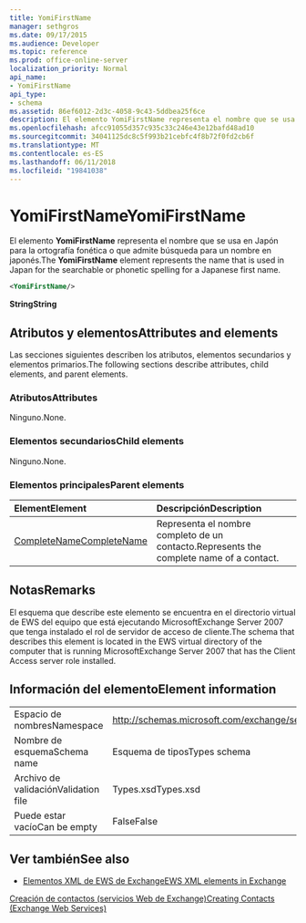 ```yaml
---
title: YomiFirstName
manager: sethgros
ms.date: 09/17/2015
ms.audience: Developer
ms.topic: reference
ms.prod: office-online-server
localization_priority: Normal
api_name:
- YomiFirstName
api_type:
- schema
ms.assetid: 86ef6012-2d3c-4058-9c43-5ddbea25f6ce
description: El elemento YomiFirstName representa el nombre que se usa en Japón para la ortografía fonética o que admite búsqueda para un nombre en japonés.
ms.openlocfilehash: afcc91055d357c935c33c246e43e12bafd48ad10
ms.sourcegitcommit: 34041125dc8c5f993b21cebfc4f8b72f0fd2cb6f
ms.translationtype: MT
ms.contentlocale: es-ES
ms.lasthandoff: 06/11/2018
ms.locfileid: "19841038"
---
```

# <a name="yomifirstname"></a><span data-ttu-id="9fc47-103">YomiFirstName</span><span class="sxs-lookup"><span data-stu-id="9fc47-103">YomiFirstName</span></span>

<span data-ttu-id="9fc47-104">El elemento **YomiFirstName** representa el nombre que se usa en Japón para la ortografía fonética o que admite búsqueda para un nombre en japonés.</span><span class="sxs-lookup"><span data-stu-id="9fc47-104">The **YomiFirstName** element represents the name that is used in Japan for the searchable or phonetic spelling for a Japanese first name.</span></span> 
  
```xml
<YomiFirstName/>
```

 <span data-ttu-id="9fc47-105">**String**</span><span class="sxs-lookup"><span data-stu-id="9fc47-105">**String**</span></span>
## <a name="attributes-and-elements"></a><span data-ttu-id="9fc47-106">Atributos y elementos</span><span class="sxs-lookup"><span data-stu-id="9fc47-106">Attributes and elements</span></span>

<span data-ttu-id="9fc47-107">Las secciones siguientes describen los atributos, elementos secundarios y elementos primarios.</span><span class="sxs-lookup"><span data-stu-id="9fc47-107">The following sections describe attributes, child elements, and parent elements.</span></span>
  
### <a name="attributes"></a><span data-ttu-id="9fc47-108">Atributos</span><span class="sxs-lookup"><span data-stu-id="9fc47-108">Attributes</span></span>

<span data-ttu-id="9fc47-109">Ninguno.</span><span class="sxs-lookup"><span data-stu-id="9fc47-109">None.</span></span>
  
### <a name="child-elements"></a><span data-ttu-id="9fc47-110">Elementos secundarios</span><span class="sxs-lookup"><span data-stu-id="9fc47-110">Child elements</span></span>

<span data-ttu-id="9fc47-111">Ninguno.</span><span class="sxs-lookup"><span data-stu-id="9fc47-111">None.</span></span>
  
### <a name="parent-elements"></a><span data-ttu-id="9fc47-112">Elementos principales</span><span class="sxs-lookup"><span data-stu-id="9fc47-112">Parent elements</span></span>

|<span data-ttu-id="9fc47-113">**Element**</span><span class="sxs-lookup"><span data-stu-id="9fc47-113">**Element**</span></span>|<span data-ttu-id="9fc47-114">**Descripción**</span><span class="sxs-lookup"><span data-stu-id="9fc47-114">**Description**</span></span>|
|:-----|:-----|
|[<span data-ttu-id="9fc47-115">CompleteName</span><span class="sxs-lookup"><span data-stu-id="9fc47-115">CompleteName</span></span>](completename.md) <br/> |<span data-ttu-id="9fc47-116">Representa el nombre completo de un contacto.</span><span class="sxs-lookup"><span data-stu-id="9fc47-116">Represents the complete name of a contact.</span></span>  <br/> |
   
## <a name="remarks"></a><span data-ttu-id="9fc47-117">Notas</span><span class="sxs-lookup"><span data-stu-id="9fc47-117">Remarks</span></span>

<span data-ttu-id="9fc47-118">El esquema que describe este elemento se encuentra en el directorio virtual de EWS del equipo que está ejecutando MicrosoftExchange Server 2007 que tenga instalado el rol de servidor de acceso de cliente.</span><span class="sxs-lookup"><span data-stu-id="9fc47-118">The schema that describes this element is located in the EWS virtual directory of the computer that is running MicrosoftExchange Server 2007 that has the Client Access server role installed.</span></span>
  
## <a name="element-information"></a><span data-ttu-id="9fc47-119">Información del elemento</span><span class="sxs-lookup"><span data-stu-id="9fc47-119">Element information</span></span>

|||
|:-----|:-----|
|<span data-ttu-id="9fc47-120">Espacio de nombres</span><span class="sxs-lookup"><span data-stu-id="9fc47-120">Namespace</span></span>  <br/> |http://schemas.microsoft.com/exchange/services/2006/types  <br/> |
|<span data-ttu-id="9fc47-121">Nombre de esquema</span><span class="sxs-lookup"><span data-stu-id="9fc47-121">Schema name</span></span>  <br/> |<span data-ttu-id="9fc47-122">Esquema de tipos</span><span class="sxs-lookup"><span data-stu-id="9fc47-122">Types schema</span></span>  <br/> |
|<span data-ttu-id="9fc47-123">Archivo de validación</span><span class="sxs-lookup"><span data-stu-id="9fc47-123">Validation file</span></span>  <br/> |<span data-ttu-id="9fc47-124">Types.xsd</span><span class="sxs-lookup"><span data-stu-id="9fc47-124">Types.xsd</span></span>  <br/> |
|<span data-ttu-id="9fc47-125">Puede estar vacío</span><span class="sxs-lookup"><span data-stu-id="9fc47-125">Can be empty</span></span>  <br/> |<span data-ttu-id="9fc47-126">False</span><span class="sxs-lookup"><span data-stu-id="9fc47-126">False</span></span>  <br/> |
   
## <a name="see-also"></a><span data-ttu-id="9fc47-127">Ver también</span><span class="sxs-lookup"><span data-stu-id="9fc47-127">See also</span></span>



- [<span data-ttu-id="9fc47-128">Elementos XML de EWS de Exchange</span><span class="sxs-lookup"><span data-stu-id="9fc47-128">EWS XML elements in Exchange</span></span>](ews-xml-elements-in-exchange.md)


[<span data-ttu-id="9fc47-129">Creación de contactos (servicios Web de Exchange)</span><span class="sxs-lookup"><span data-stu-id="9fc47-129">Creating Contacts (Exchange Web Services)</span></span>](http://msdn.microsoft.com/library/4845917e-70d1-481c-bbd7-011ec6571789%28Office.15%29.aspx)

